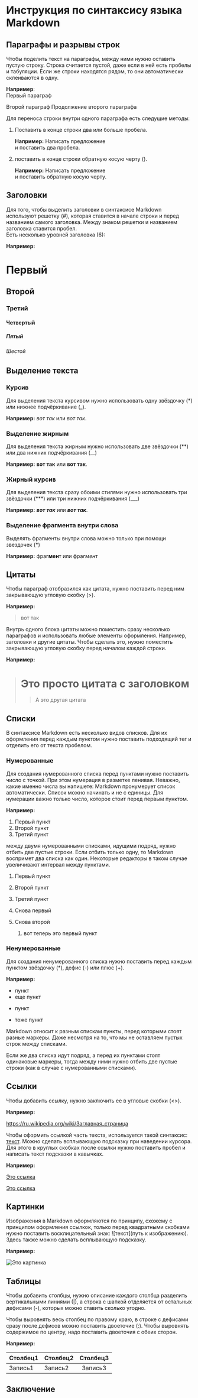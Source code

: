 # Инструкция по синтаксису языка Markdown

## Параграфы и разрывы строк

Чтобы поделить текст на параграфы, между ними нужно оставить пустую строку. Строка считается пустой, даже если в ней есть пробелы и табуляции. Если же строки находятся рядом, то они автоматически склеиваются в одну. 

**Например**:  
Первый параграф

Второй параграф
Продолжение второго параграфа

Для переноса строки внутри одного параграфа есть следущие методы:

1. Поставить в конце строки два или больше пробела.

   **Например:**
Написать предложение  
и поставить два пробела.

2. поставить в конце строки обратную косую черту (\).
 
   **Например:**
Написать предложение\
и поставить обратную косую черту.

## Заголовки

Для того, чтобы выделить заголовки в синтаксисе Markdown используют решетку (#), которая ставится в начале строки и перед названием самого заголовка. Между знаком решетки и названием заголовка ставится пробел.   
Есть несколько уровней заголовка (6): 

**Например:**
# Первый 
## Второй
### Третий
#### Четвертый
##### Пятый
###### Шестой

## Выделение текста

### Курсив 

Для выделения текста курсивом нужно использовать одну звёздочку (*) или нижнее подчёркивание (_).

**Например:** *вот так* или _вот так_. 

### Выделение жирным

Для выделения текста жирным нужно использовать две звёздочки (**) или два нижних подчёркивания (__)

**Например:** **вот так** или __вот так__. 

### Жирный курсив 

Для выделения текста сразу обоими стилями нужно использовать три звёздочки (***) или три нижних подчёркивания (___)

**Например:** ***вот так*** или ___вот так___. 

### Выделение фрагмента внутри слова 

Выделять фрагменты внутри слова можно только при помощи звездочек (*)

**Например:** фраг**мен**т или фра*гмен*т 

## Цитаты

Чтобы параграф отобразился как цитата, нужно поставить перед ним закрывающую угловую скобку (>).

**Например:** 

>вот так 

Внутрь одного блока цитаты можно поместить сразу несколько параграфов и использовать любые элементы оформления. Например, заголовки и другие цитаты. Чтобы сделать это, нужно поместить закрывающую угловую скобку перед началом каждой строки.

**Например:**

> # Это просто цитата c заголовком 
>> А это другая цитата

## Списки

В синтаксисе Markdown есть несколько видов списков. Для их оформления перед каждым пунктом нужно поставить подходящий тег и отделить его от текста пробелом.

### Нумерованные

Для создания нумерованного списка перед пунктами нужно поставить число с точкой. При этом нумерация в разметке ленивая. Неважно, какие именно числа вы напишете: Markdown пронумерует список автоматически. Список можно начинать и не с единицы. Для нумерации важно только число, которое стоит перед первым пунктом.

**Например:**

1. Первый пункт
2. Второй пункт
5. Третий пункт

между двумя нумерованными списками, идущими подряд, нужно отбить две пустые строки. Если отбить только одну, то Markdown воспримет два списка как один. Некоторые редакторы в таком случае увеличивают интервал между пунктами.

1. Первый пункт
2. Второй пункт
5. Третий пункт

1. Снова первый 
2. Снова второй 



   1. вот теперь это первый пункт 

### Ненумерованные

Для создания ненумерованного списка нужно поставить перед каждым пунктом звёздочку (*), дефис (-) или плюс (+). 

**Например:**

* пункт
* еще пункт
- пункт
+ тоже пункт

Markdown относит к разным спискам пункты, перед которыми стоят разные маркеры. Даже несмотря на то, что мы не оставляем пустых строк между списками.

Если же два списка идут подряд, а перед их пунктами стоят одинаковые маркеры, тогда между ними нужно отбить две пустые строки (как в случае с нумерованными списками).


## Ссылки

Чтобы добавить ссылку, нужно заключить ее в угловые скобки (<>).

**Например:**

<https://ru.wikipedia.org/wiki/Заглавная_страница>

Чтобы оформить ссылкой часть текста, используется такой синтаксис: [текст](ссылка). Можно сделать всплывающую подсказку при наведении курсора. Для этого в круглых скобках после ссылки нужно поставить пробел и написать текст подсказки в кавычках.

**Например:**

[Это ссылка](https://ru.wikipedia.org/wiki/Заглавная_страница)

[Это ссылка](https://ru.wikipedia.org/wiki/Заглавная_страница "Это подсказка")

## Картинки

Изображения в Markdown оформляются по принципу, схожему с принципом оформления ссылкок, только перед квадратными скобками нужно поставить восклицательный знак: ![текст](путь к изображению). Здесь также можно сделать всплывающую подсказку.

**Например:**

![Это картинка](1666206241_12-mykaleidoscope-ru-p-kartinka-na-zastavku-oboi-12.jpg)

## Таблицы

Чтобы добавить столбцы, нужно описание каждого столбца разделить вертикальными линиями (|), а строка с шапкой отделяется от остальных дефисами (-), которых можно ставить сколько угодно.

Чтобы выровнять весь столбец по правому краю, в строке с дефисами сразу после дефисов можно поставить двоеточие (:). Чтобы выровнять содержимое по центру, надо поставить двоеточия с обеих сторон.

**Например:**

|Столбец1|Столбец2|Столбец3|
|:---|----|:-:|
|Запись1|Запись2|Запись3|

## Заключение